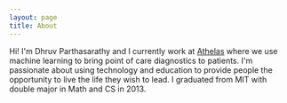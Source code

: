 ```yaml
---
layout: page
title: About
---
```


Hi! I'm Dhruv Parthasarathy and I currently work at [Athelas](https://athelas.com) where we use machine learning to bring point of care diagnostics to patients. I'm passionate about using technology and education to provide people the opportunity to live the life they wish to lead. I graduated from MIT with double major in Math and CS in 2013.
